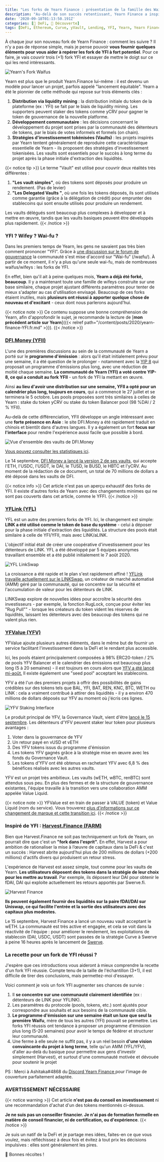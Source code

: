 ```yaml
---
title: "Les forks de Yearn Finance : présentation de la famille des Waifus"
description: "Au-delà de son succès retentissant, Yearn Finance a inspiré de nombreux projets qui l'ont forké. Cet article le tour des forks de YFI les plus pertinents."
date: '2020-09-18T01:13:50.191Z'
categories: [🌌 DeFi, 🔮 Découverte]
tags: [DeFi, Ethereum, Curve, yVault, Lending, YFI, Yearn, Yearn Finance, YFV, YFII, YFL, FARM, Harvest Finance]
---
```


À chaque jour son nouveau fork de Yearn Finance : comment les suivre ? Il n'y a pas de réponse simple, mais je pense pouvoir **vous fournir quelques éléments pour vous aider à repérer les fork de YFI à fort potentiel**. Pour ce faire, je vais couvrir trois (+1) fork YFI et essayer de mettre le doigt sur ce qui les rend intéressants.

![Yearn's Fork Waifus](/img/2020/yearn-waifus/cover.jpg) 

Yearn est plus que le produit Yearn.Finance lui-même : il est devenu un modèle pour lancer un projet, parfois appelé "lancement équitable". Yearn a été le pionnier de cette méthode qui repose sur trois éléments clés :

1. **Distribution via liquidity mining** : la distribution initiale du token de la plateforme (ex : YFI) se fait par le biais de liquidity mining. Les supporters peuvent staker des tokens comme yCRV pour gagner le token de gouvernance de la nouvelle platforme.
2. **Développement communautaire** : les décisions concernant le développement du projet sont prises par la communauté des détenteurs de tokens, par le biais de votes informels et formels (on chain).
3. **Stratégies d'investissement tokénisées (Vaults)** : les projets inspirés par Yearn tentent généralement de reproduire cette caractéristique essentielle de Yearn - ils proposent des stratégies d'investissement tokenisées. Les vaults sont essentiels pour le succès à long terme du projet après la phase initiale d'extraction des liquidités. 

{{< notice tip >}}
Le terme "Vault" est utilisé pour couvrir deux réalités très différentes :
1. **"Les vault simples"**, où des tokens sont déposés pour produire un rendement. (Pas de levier)
2. **"Les Delegated Vaults "**, où une fois les tokens déposés, ils sont utilisés comme garantie (grâce à la délégation de crédit) pour emprunter des stablecoins qui sont ensuite utilisés pour produire un rendement.

Les vaults délégués sont beaucoup plus complexes à développer et à mettre en œuvre, tandis que les vaults basiques peuvent être développés plus rapidement.
{{< /notice >}}

### YFI ? Wifey ? Wai-fu ?

Dans les premiers temps de Yearn, les gens ne savaient pas très bien comment prononcer "YFI". Grâce à [une discussion sur le forum de gouvernance](https://gov.yearn.finance/t/make-yfi-pronounced-waifu/552) la communauté s'est mise d'accord sur "Wai-fu" (/waɪfu/). À partir de ce moment, il n'y a plus qu'une seule wai-fu, mais de nombreuses waifus/wifeys : les forks de YFI.

En effet, bien qu'il ait à peine quelques mois, **Yearn a déjà été forké, beaucoup**. Il y a maintenant toute une famille de wifeys construite sur une base similaire, chaque projet ajustant différents paramètres pour tenter de mieux s'adapter au cas d'utilisation envisagé. Beaucoup de ces forks étaient inutiles, mais **plusieurs ont réussi à apporter quelque chose de nouveau et d'excitant** - ceux dont nous parlerons aujourd'hui.

{{< notice note >}}
Ce contenu suppose une bonne compréhension de Yearn, afin d'approfondir le sujet, je recommande la lecture de [**mon précédent article sur Yearn**]({{< relref path="/content/posts/2020/yearn-finance-YFI.fr.md" >}}).
{{< /notice >}}

### [DFI.Money (YFII)](http://dfi.money/)

L'une des premières discussions au sein de la communauté de Yearn a porté sur le **programme d'émission** : alors qu'il était initialement prévu pour une semaine, il a été question de le prolonger - notamment avec la [YIP 8](https://yips.yearn.finance/YIPS/yip-8) qui proposait un programme d'émissions plus long, avec une réduction de moitié chaque semaine. **La communauté de Yearn (YFI) a voté contre YIP-8, ce qui a conduit au fork YFII** - un fork de YFI la mettant en œuvre.

Ainsi **au lieu d'avoir une distribution sur une semaine, YFII a opté pour un calendrier plus long, toujours en cours**, qui a commencé le 27 juillet et se terminera le 5 octobre. Les pools proposées sont très similaires à celles de Yearn : stake du token yCRV ou stake du token Balancer pool (98 %DAI / 2 % YFII).

Au-delà de cette différenciation, YFII développe un angle intéressant avec une **forte présence en Asie** : le site DFI.Money a été rapidement traduit en chinois et bientôt dans d'autres langues. Il y a également un fort **focus sur l'interface** pour rendre l'expérience aussi facile que possible à bord.

![Vue d'ensemble des vaults de DFI.Money](/img/2020/yearn-waifus/dfi-money.png)

[Vous pouvez consulter les statistiques ici](https://stats.dfi.money/).

Le 14 septembre, [DFI.Money a lancé la version 2 de ses vaults](https://twitter.com/DfiMoney/status/1305339433638531072?s=20), qui accepte l'ETH, l'USDC, l'USDT, le DAI, le TUSD, le BUSD, le HBTC et l'yCRV. Au moment de la rédaction de ce document, un total de 70 millions de dollars a été déposé dans les vaults de DFI. 

{{< notice info >}}
Cet article n'est pas un aperçu exhaustif des forks de YFI. Il existe d'autres forks de Yearn avec des changements minimes qui ne sont pas couverts dans cet article, comme le YFFI.
{{< /notice >}}

### [YFLink (YFL)](http://yflink.io/)

YFL est un autre des premiers forks de YFI. Ici, le changement est simple: **LINK a été utilisé comme le token de base du système** - celui à déposer pour la phase initiale d'extraction des liquidités. La structure des pools  était similaire à celle de YFI/YFII, mais avec LINK/aLINK.

L'objectif initial était de créer une coopérative d'investissement pour les détenteurs de LINK. YFL a été développé par 5 équipes anonymes travaillant ensemble et a été publié initialement le 7 août 2020. 

![YFL LinkSwap](/img/2020/yearn-waifus/Linkswap.png)

La croissance a été rapide et le plan s'est rapidement affiné ! [YFLink travaille actuellement sur le LINKSwap](https://medium.com/@linkswapco/yf-link-ecosystem-linkswap-development-update-44f8413721c9), un créateur de marché automatisé (AMM) géré par la communauté, qui se concentre sur la sécurité et l'accumulation de valeur pour les détenteurs de LINK. 

LINKSwap explore de nouvelles idées pour accroître la sécurité des investisseurs - par exemple, la fonction RugLock, conçue pour éviter les "Rug Pull"" - lorsque les créateurs du token vident les réserves de liquidités, laissant les détenteurs avec des beaucoup des tokens qui ne valent plus rien.

### [YFValue (YFV)](http://yfv.finance/)

YFValue ajoute plusieurs autres éléments, dans le même but de fournir un service facilitant l'investissement dans la DeFi et le rendant plus accessible.

Ici, les pools étaient principalement composées à 98% ERC20-token / 2% de pools YFV Balancer et le calendrier des émissions est beaucoup plus long (5 à 20 semaines) - il est toujours en cours alors que [YFV a été lancé mi-août.](https://medium.com/@yfv.finance/yfv-bringing-true-value-to-yield-farming-bddc4edf889a) Il existe également une "seed pool" acceptant les stablecoins.

YFV a été l'un des premiers projets à offrir des possibilités de gains crédibles sur des tokens tels que BAL, YFI, BAT, REN, KNC, BTC, WETH ou LINK : cela a vraiment contribué à attirer des liquidités - il y a environ 470 millions de dollars déposés sur YFV au moment où j'écris ces lignes.

![YFV Staking Interface](/img/2020/yearn-waifus/yfv.png)

Le produit principal de YFV, la Governance Vault, vient d'être [lancé le 15 septembre](https://medium.com/@yfv.finance/roadmap-update-value-contract-governance-vault-e226ad2f909e). Les détenteurs d'YFV peuvent staker leur token pour plusieurs avantages :

1. Voter dans la gouvernance de YFV
2. Un retour payé en vUSD et vETH
3. Des YFV tokens issus du programme d'émission
4. Les tokens YFV gagnés grâce à la stratégie mise en œuvre avec les fonds du Governance Vault.
5. Les tokens d'YFV ont été obtenus en rachetant YFV avec 6,8 % des bénéfices réalisés avec les autres vaults.

YFV est un projet très ambitieux. Les vaults (wETH, wBTC, renBTC) sont attendus sous peu. En plus des fermes et de la structure de gouvernance existantes, l'équipe travaille à la transition vers une collaboration AMM appelée Value Liquid. 

{{< notice note >}}
YFValue est en train de passer à VALUE (token) et Value Liquid (nom du service). Vous trouverez [plus d'informations sur ce changement de marque et cette transition ici](https://medium.com/@yfv.finance/faq-yfv-and-value-migration-af3a5a5c2190).
{{< /notice >}}

### Inspiré de YFI : [Harvest.Finance (FARM)](https://harvest.finance/)

Bien que Harvest.Finance ne soit pas techniquement un fork de Yearn, on pourrait dire que c'est un **"fork dans l'esprit".** En effet, Harvest a pour ambition de rationaliser la mise à l’œuvre de capitaux dans la DeFi & c'est un succès : Harvest abrite aujourd'hui plus de 200 millions de dollars (+200 millions) d'actifs divers qui produisent un retour stress.

L'expérience de Harvest est assez simple, tout comme pour les vaults de Yearn. **Les utilisateurs déposent des tokens dans la stratégie de leur choix pour les mettre au travail**. Par exemple, ils déposent leur DAI pour obtenir le fDAI, DAI qui exploite actuellement les retours apportés par Swerve.fi.

![Harvest Finance](/img/2020/yearn-waifus/harvest-finance.png)

**Ils peuvent également fournir des liquidités sur la paire fDAI/DAI sur Uniswap, ce qui facilite l'entrée et la sortie des utilisateurs avec des capitaux plus modestes.**

Le 15 septembre, Harvest Finance a lancé un nouveau vault acceptant le wETH. La communauté est très active et engagée, et cela se voit dans la réactivité de l'équipe : pour améliorer le rendement, les exploitations de stablecoin (DAI, USDC, USDT) sont passées de la stratégie Curve à Swerve à peine 16 heures après le lancement de [Swerve](https://swerve.fi/).


### La recette pour un fork de YFI réussi ?

J'espère que ces introductions vous aideront à mieux comprendre la recette d'un fork YFI réussie. Compte tenu de la taille de l'échantillon (3+1), il est difficile de tirer des conclusions, mais permettez-moi d'essayer.

Voici comment je vois un fork YFI augmenter ses chances de survie :

1. Il **se concentre sur une communauté clairement identifiée** (ex : détenteurs de LINK pour YFLINK).
2. Les paramètres du protocole (pools, tokens, etc.) sont ajustés pour correspondre aux souhaits et aux besoins de la communauté cible.
3. **Le programme d'émission sur une semaine était un luxe que seul la première Waifu**, mère de tous les autres (YFI) pouvait se permettre. Les forks YFI réussis ont tendance à proposer un programme d'émission plus long (5-20 semaines) pour avoir le temps de fédérer et structurer leur communauté.
4. Une ferme à elle seule ne suffit pas, il y a un réel besoin **d'une vision convaincante du projet à long terme**, telle qu'un AMM (YFL/YFV), d'aller au-delà du basique pour permettre aux gens d'investir simplement (Harvest), et surtout d'une communauté motivée et dévouée pour soutenir le projet

PS : Merci à Ashitaka#4868 du [Discord Yearn Finance ](https://discord.gg/RheJ78p) pour l'image de couverture parfaitement adaptée.

### AVERTISSEMENT NÉCESSAIRE

{{< notice warning >}}
Cet article  **n'est pas du conseil en investissement** ni une recommandation d'achat d'un des tokens mentionnés ci-dessus.

**Je ne suis pas un conseiller financier. Je n'ai pas de formation formelle en matière de conseil financier, ni de certification, ou d'expérience**.
{{< /notice >}}

Je suis un natif de la DeFi et je partage mes idées, faites-en ce que vous voulez, mais réfléchissez à deux fois et évitez à tout prix les décisions impulsives : elles sont généralement les pires.

🚜 Bonnes récoltes !